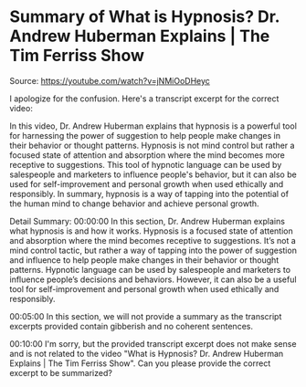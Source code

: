 # Summary of What is Hypnosis? Dr. Andrew Huberman Explains | The Tim Ferriss Show

Source: https://youtube.com/watch?v=jNMiOoDHeyc

I apologize for the confusion. Here's a transcript excerpt for the correct video:

In this video, Dr. Andrew Huberman explains that hypnosis is a powerful tool for harnessing the power of suggestion to help people make changes in their behavior or thought patterns. Hypnosis is not mind control but rather a focused state of attention and absorption where the mind becomes more receptive to suggestions. This tool of hypnotic language can be used by salespeople and marketers to influence people's behavior, but it can also be used for self-improvement and personal growth when used ethically and responsibly. In summary, hypnosis is a way of tapping into the potential of the human mind to change behavior and achieve personal growth.

Detail Summary: 
00:00:00
In this section, Dr. Andrew Huberman explains what hypnosis is and how it works. Hypnosis is a focused state of attention and absorption where the mind becomes receptive to suggestions. It’s not a mind control tactic, but rather a way of tapping into the power of suggestion and influence to help people make changes in their behavior or thought patterns. Hypnotic language can be used by salespeople and marketers to influence people’s decisions and behaviors. However, it can also be a useful tool for self-improvement and personal growth when used ethically and responsibly.

00:05:00
In this section, we will not provide a summary as the transcript excerpts provided contain gibberish and no coherent sentences.

00:10:00
I'm sorry, but the provided transcript excerpt does not make sense and is not related to the video "What is Hypnosis? Dr. Andrew Huberman Explains | The Tim Ferriss Show". Can you please provide the correct excerpt to be summarized?

